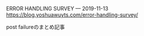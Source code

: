 ERROR HANDLING SURVEY
— 2019-11-13
https://blog.yoshuawuyts.com/error-handling-survey/

post failureのまとめ記事
